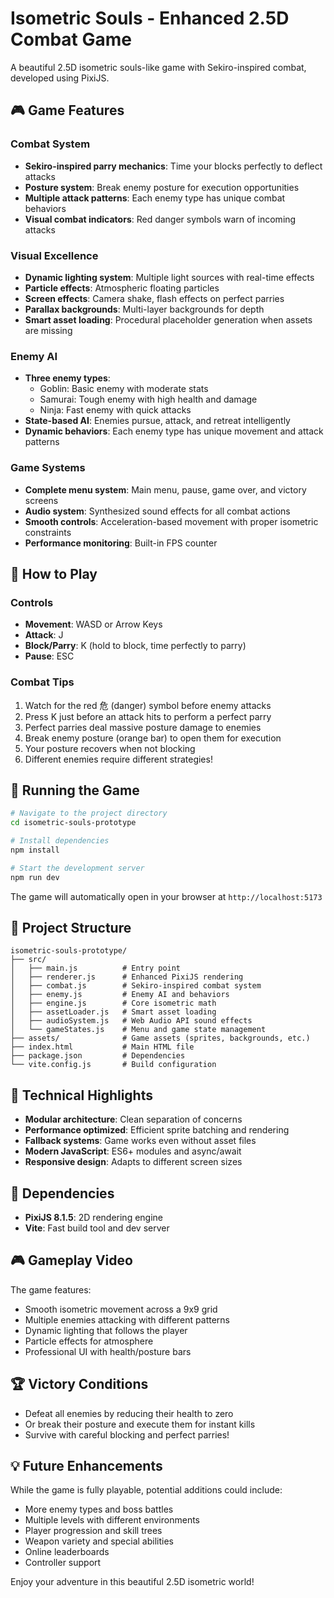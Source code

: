 # Isometric Souls - Enhanced 2.5D Combat Game

A beautiful 2.5D isometric souls-like game with Sekiro-inspired combat, developed using PixiJS.

## 🎮 Game Features

### Combat System
- **Sekiro-inspired parry mechanics**: Time your blocks perfectly to deflect attacks
- **Posture system**: Break enemy posture for execution opportunities
- **Multiple attack patterns**: Each enemy type has unique combat behaviors
- **Visual combat indicators**: Red danger symbols warn of incoming attacks

### Visual Excellence
- **Dynamic lighting system**: Multiple light sources with real-time effects
- **Particle effects**: Atmospheric floating particles
- **Screen effects**: Camera shake, flash effects on perfect parries
- **Parallax backgrounds**: Multi-layer backgrounds for depth
- **Smart asset loading**: Procedural placeholder generation when assets are missing

### Enemy AI
- **Three enemy types**:
  - Goblin: Basic enemy with moderate stats
  - Samurai: Tough enemy with high health and damage
  - Ninja: Fast enemy with quick attacks
- **State-based AI**: Enemies pursue, attack, and retreat intelligently
- **Dynamic behaviors**: Each enemy type has unique movement and attack patterns

### Game Systems
- **Complete menu system**: Main menu, pause, game over, and victory screens
- **Audio system**: Synthesized sound effects for all combat actions
- **Smooth controls**: Acceleration-based movement with proper isometric constraints
- **Performance monitoring**: Built-in FPS counter

## 🎯 How to Play

### Controls
- **Movement**: WASD or Arrow Keys
- **Attack**: J
- **Block/Parry**: K (hold to block, time perfectly to parry)
- **Pause**: ESC

### Combat Tips
1. Watch for the red 危 (danger) symbol before enemy attacks
2. Press K just before an attack hits to perform a perfect parry
3. Perfect parries deal massive posture damage to enemies
4. Break enemy posture (orange bar) to open them for execution
5. Your posture recovers when not blocking
6. Different enemies require different strategies!

## 🚀 Running the Game

```bash
# Navigate to the project directory
cd isometric-souls-prototype

# Install dependencies
npm install

# Start the development server
npm run dev
```

The game will automatically open in your browser at `http://localhost:5173`

## 📁 Project Structure

```
isometric-souls-prototype/
├── src/
│   ├── main.js          # Entry point
│   ├── renderer.js      # Enhanced PixiJS rendering
│   ├── combat.js        # Sekiro-inspired combat system
│   ├── enemy.js         # Enemy AI and behaviors
│   ├── engine.js        # Core isometric math
│   ├── assetLoader.js   # Smart asset loading
│   ├── audioSystem.js   # Web Audio API sound effects
│   └── gameStates.js    # Menu and game state management
├── assets/              # Game assets (sprites, backgrounds, etc.)
├── index.html           # Main HTML file
├── package.json         # Dependencies
└── vite.config.js       # Build configuration
```

## 🎨 Technical Highlights

- **Modular architecture**: Clean separation of concerns
- **Performance optimized**: Efficient sprite batching and rendering
- **Fallback systems**: Game works even without asset files
- **Modern JavaScript**: ES6+ modules and async/await
- **Responsive design**: Adapts to different screen sizes

## 🔧 Dependencies

- **PixiJS 8.1.5**: 2D rendering engine
- **Vite**: Fast build tool and dev server

## 🎮 Gameplay Video

The game features:
- Smooth isometric movement across a 9x9 grid
- Multiple enemies attacking with different patterns
- Dynamic lighting that follows the player
- Particle effects for atmosphere
- Professional UI with health/posture bars

## 🏆 Victory Conditions

- Defeat all enemies by reducing their health to zero
- Or break their posture and execute them for instant kills
- Survive with careful blocking and perfect parries!

## 💡 Future Enhancements

While the game is fully playable, potential additions could include:
- More enemy types and boss battles
- Multiple levels with different environments
- Player progression and skill trees
- Weapon variety and special abilities
- Online leaderboards
- Controller support

Enjoy your adventure in this beautiful 2.5D isometric world!